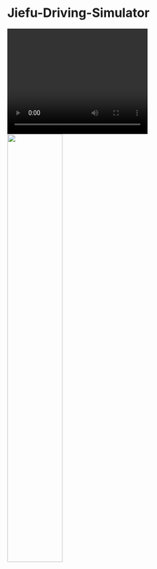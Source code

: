 # Jiefu-Driving-Simulator
 
<video width="320" height="240" controls>
  <source src="screenshot/trailer.mp4" type="video/mp4">
</video>

<img src = "screenshot/1.jpg" width = "50%" height = "50%">
